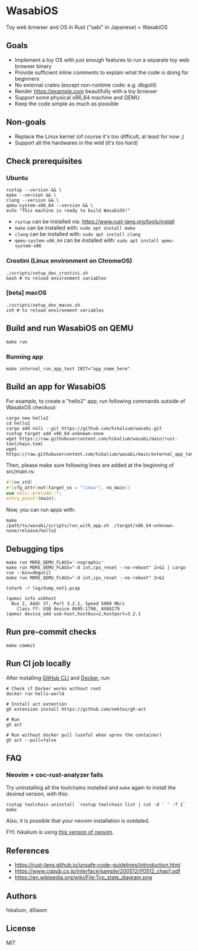 # WasabiOS
Toy web browser and OS in Rust ("sabi" in Japanese) = WasabiOS

## Goals

- Implement a toy OS with just enough features to run a separate toy web browser binary
- Provide sufficient inline comments to explain what the code is doing for beginners
- No external crates (except non-runtime code: e.g. dbgutil)
- Render https://example.com beautifully with a toy browser
- Support some physical x86\_64 machine and QEMU
- Keep the code simple as much as possible

## Non-goals

- Replace the Linux kernel (of course it's too difficult, at least for now ;)
- Support all the hardwares in the wild (it's too hard)

## Check prerequisites

### Ubuntu

```
rustup --version && \
make --version && \
clang --version && \
qemu-system-x86_64 --version && \
echo "This machine is ready to build WasabiOS!"
```

- `rustup` can be installed via: https://www.rust-lang.org/tools/install
- `make` can be installed with: `sudo apt install make`
- `clang` can be installed with: `sudo apt install clang`
- `qemu-system-x86_64` can be installed with: `sudo apt install qemu-system-x86`

### Crostini (Linux environment on ChromeOS)

```
./scripts/setup_dev_crostini.sh
bash # to reload environment variables
```

### [beta] macOS

```
./scripts/setup_dev_macos.sh
zsh # to reload environment variables
```

## Build and run WasabiOS on QEMU

```
make run
```

### Running app

```
make internal_run_app_test INIT="app_name_here"
```

## Build an app for WasabiOS

For example, to create a "hello2" app, run following commands outside of WasabiOS checkout:

```
cargo new hello2
cd hello2
cargo add noli --git https://github.com/hikalium/wasabi.git
rustup target add x86_64-unknown-none
wget https://raw.githubusercontent.com/hikalium/wasabi/main/rust-toolchain.toml
wget https://raw.githubusercontent.com/hikalium/wasabi/main/external_app_template/Makefile
```

Then, please make sure following lines are added at the beginning of src/main.rs:
```rust
#![no_std]
#![cfg_attr(not(target_os = "linux"), no_main)]
use noli::prelude::*;
entry_point!(main);
```

Now, you can run apps with:

```
make
/path/to/wasabi/scripts/run_with_app.sh ./target/x86_64-unknown-none/release/hello2
```

## Debugging tips

```
make run MORE_QEMU_FLAGS='-nographic'
make run MORE_QEMU_FLAGS="-d int,cpu_reset --no-reboot" 2>&1 | cargo run --bin=dbgutil
make run MORE_QEMU_FLAGS="-d int,cpu_reset --no-reboot" 2>&1
```

```
tshark -r log/dump_net1.pcap
```

```
(qemu) info usbhost
  Bus 2, Addr 37, Port 3.2.1, Speed 5000 Mb/s
    Class ff: USB device 0b95:1790, AX88179
(qemu) device_add usb-host,hostbus=2,hostport=3.2.1
```

## Run pre-commit checks
```
make commit
```

## Run CI job locally
After installing [GitHub CLI](https://github.com/cli/cli?tab=readme-ov-file#installation) and [Docker](https://docs.docker.com/engine/install/), run:
```
# Check if Docker works without root
docker run hello-world

# Install act extention
gh extension install https://github.com/nektos/gh-act

# Run
gh act

# Run without docker pull (useful when uprev the container)
gh act --pull=false
```

## FAQ

### Neovim + coc-rust-analyzer fails
Try uninstalling all the toolchains installed and `make` again to install the desired version, with this:
```
rustup toolchain uninstall `rustup toolchain list | cut -d ' ' -f 1`
make
```

Also, it is possible that your neovim installation is outdated.

FYI: hikalium is using [this version of neovim](https://github.com/hikalium/dotfiles/blob/master/scripts/setup_nvim_linux.sh#L2).

## References
- https://rust-lang.github.io/unsafe-code-guidelines/introduction.html
- https://www.cqpub.co.jp/interface/sample/200512/if0512_chap1.pdf
- https://en.wikipedia.org/wiki/File:Tcp_state_diagram.png

## Authors

hikalium, d0iasm

## License

MIT
